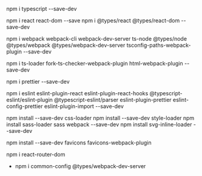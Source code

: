 npm i typescript --save-dev

npm i react react-dom --save
npm i @types/react @types/react-dom --save-dev

npm i webpack webpack-cli webpack-dev-server ts-node @types/node @types/webpack @types/webpack-dev-server tsconfig-paths-webpack-plugin --save-dev

npm i ts-loader fork-ts-checker-webpack-plugin html-webpack-plugin --save-dev

npm i prettier --save-dev

npm i eslint eslint-plugin-react eslint-plugin-react-hooks @typescript-eslint/eslint-plugin @typescript-eslint/parser eslint-plugin-prettier eslint-config-prettier eslint-plugin-import --save-dev

npm install --save-dev css-loader 
npm install --save-dev style-loader
npm install sass-loader sass webpack --save-dev
npm install svg-inline-loader --save-dev

npm install --save-dev favicons favicons-webpack-plugin


npm i react-router-dom
- npm i common-config
@types/webpack-dev-server